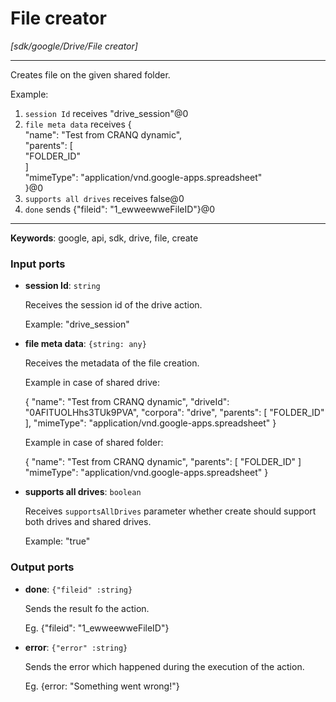 # File creator

_[sdk/google/Drive/File creator]_

---

Creates file on the given shared folder.  
  
Example:  
1. `session Id` receives "drive_session"@0   
2. `file meta data` receives  {  
  "name": "Test from CRANQ dynamic",  
  "parents": [  
    "FOLDER_ID"  
  ]  
  "mimeType": "application/vnd.google-apps.spreadsheet"  
}@0  
3. `supports all drives` receives false@0  
4. `done` sends {"fileid": "1_ewweewweFileID"}@0   

---

__Keywords__: google, api, sdk, drive, file, create

### Input ports

* __session Id__: ` string `

    Receives the session id of the drive action.
    
    Example: 
    "drive_session"


* __file meta data__: ` {string: any} `

    Receives the metadata of the file creation.
    
    Example in case of shared drive:
    
    {
      "name": "Test from CRANQ dynamic",
      "driveId": "0AFITUOLHhs3TUk9PVA",
      "corpora": "drive",
      "parents": [
        "FOLDER_ID"
      ],
      "mimeType": "application/vnd.google-apps.spreadsheet"
    }
    
    
    Example in case of shared folder:
    
    {
      "name": "Test from CRANQ dynamic",
      "parents": [
        "FOLDER_ID"
      ]
      "mimeType": "application/vnd.google-apps.spreadsheet"
    }
    


* __supports all drives__: ` boolean `

    Receives `supportsAllDrives` parameter whether create should support both drives and shared drives.
    
    Example: 
    "true"

### Output ports

* __done__: ` {"fileid" :string} `

    Sends the result fo the action.
    
    Eg.
    {"fileid": "1_ewweewweFileID"}


* __error__: ` {"error" :string} `

    Sends the error which happened during the execution of the action.
    
    Eg.
    {error: "Something went wrong!"}

